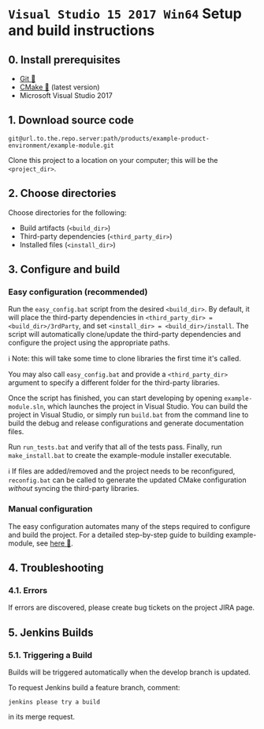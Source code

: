 # `Visual Studio 15 2017 Win64` Setup and build instructions
  
  
## 0. Install prerequisites
* [Git :link:](https://git-scm.com)
* [CMake :link:](https://cmake.org) (latest version)
* Microsoft Visual Studio 2017


## 1. Download source code  
```batchfile
git@url.to.the.repo.server:path/products/example-product-environment/example-module.git
```
Clone this project to a location on your computer; this will be the 
`<project_dir>`.  

## 2. Choose directories  
Choose directories for the following:  
* Build artifacts (`<build_dir>`)  
* Third-party dependencies (`<third_party_dir>`)  
* Installed files (`<install_dir>`)  
  
  
## 3. Configure and build

### Easy configuration (recommended)  
Run the `easy_config.bat` script from the desired `<build_dir>`. By default, it 
will place the third-party dependencies in 
`<third_party_dir> = <build_dir>/3rdParty`, and set 
`<install_dir> = <build_dir>/install`.  The script will automatically 
clone/update the third-party dependencies and configure the project using 
the appropriate paths.  

:information_source: Note: this will take some time to clone libraries the 
first time it's called.
  
You may also call `easy_config.bat` and provide a `<third_party_dir>` argument 
to specify a different folder for the third-party libraries.

Once the script has finished, you can start developing by opening 
`example-module.sln`, which launches the project in Visual Studio. You can build 
the project in Visual Studio, or simply run `build.bat` from the command line 
to build the debug and release configurations and generate documentation files. 

Run `run_tests.bat` and verify that all of the tests pass. Finally, run 
`make_install.bat` to create the example-module installer executable.  
  
:information_source: If files are added/removed and the project needs to be 
reconfigured, `reconfig.bat` can be called to generate the updated CMake 
configuration *without* syncing the third-party libraries.  
  
### Manual configuration
The easy configuration automates many of the steps required to configure and 
build the project. For a detailed step-by-step guide to building example-module, see
[here :link:](docs/windows-x64-vs2017-manual-config.md).

  
## 4. Troubleshooting  
  
### 4.1. Errors  
If errors are discovered, please create bug tickets on the project JIRA page.
  
  
## 5. Jenkins Builds  
  
### 5.1. Triggering a Build  
Builds will be triggered automatically when the develop branch is updated.

To request Jenkins build a feature branch, comment:  
  
```
jenkins please try a build
```  
  
in its merge request.  
